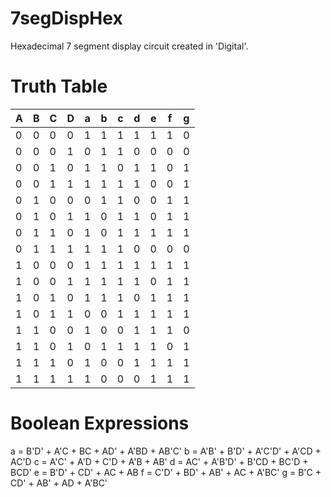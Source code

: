 # 7segDispHex
Hexadecimal 7 segment display circuit created in 'Digital'.

# Truth Table

| A | B | C | D | a | b | c | d | e | f | g |
|---|---|---|---|---|---|---|---|---|---|---|
| 0 | 0 | 0 | 0 | 1 | 1 | 1 | 1 | 1 | 1 | 0 |
| 0 | 0 | 0 | 1 | 0 | 1 | 1 | 0 | 0 | 0 | 0 |
| 0 | 0 | 1 | 0 | 1 | 1 | 0 | 1 | 1 | 0 | 1 |
| 0 | 0 | 1 | 1 | 1 | 1 | 1 | 1 | 0 | 0 | 1 |
| 0 | 1 | 0 | 0 | 0 | 1 | 1 | 0 | 0 | 1 | 1 |
| 0 | 1 | 0 | 1 | 1 | 0 | 1 | 1 | 0 | 1 | 1 |
| 0 | 1 | 1 | 0 | 1 | 0 | 1 | 1 | 1 | 1 | 1 |
| 0 | 1 | 1 | 1 | 1 | 1 | 1 | 0 | 0 | 0 | 0 |
| 1 | 0 | 0 | 0 | 1 | 1 | 1 | 1 | 1 | 1 | 1 |
| 1 | 0 | 0 | 1 | 1 | 1 | 1 | 1 | 0 | 1 | 1 |
| 1 | 0 | 1 | 0 | 1 | 1 | 1 | 0 | 1 | 1 | 1 |
| 1 | 0 | 1 | 1 | 0 | 0 | 1 | 1 | 1 | 1 | 1 |
| 1 | 1 | 0 | 0 | 1 | 0 | 0 | 1 | 1 | 1 | 0 |
| 1 | 1 | 0 | 1 | 0 | 1 | 1 | 1 | 1 | 0 | 1 |
| 1 | 1 | 1 | 0 | 1 | 0 | 0 | 1 | 1 | 1 | 1 |
| 1 | 1 | 1 | 1 | 1 | 0 | 0 | 0 | 1 | 1 | 1 |

# Boolean Expressions

a = B'D' + A'C + BC + AD' + A'BD + AB'C'
b = A'B' + B'D' + A'C'D' + A'CD + AC'D
c = A'C' + A'D + C'D + A'B + AB'
d = AC' + A'B'D' + B'CD + BC'D + BCD'
e = B'D' + CD' + AC + AB
f = C'D' + BD' + AB' + AC + A'BC'
g = B'C + CD' + AB' + AD + A'BC'
